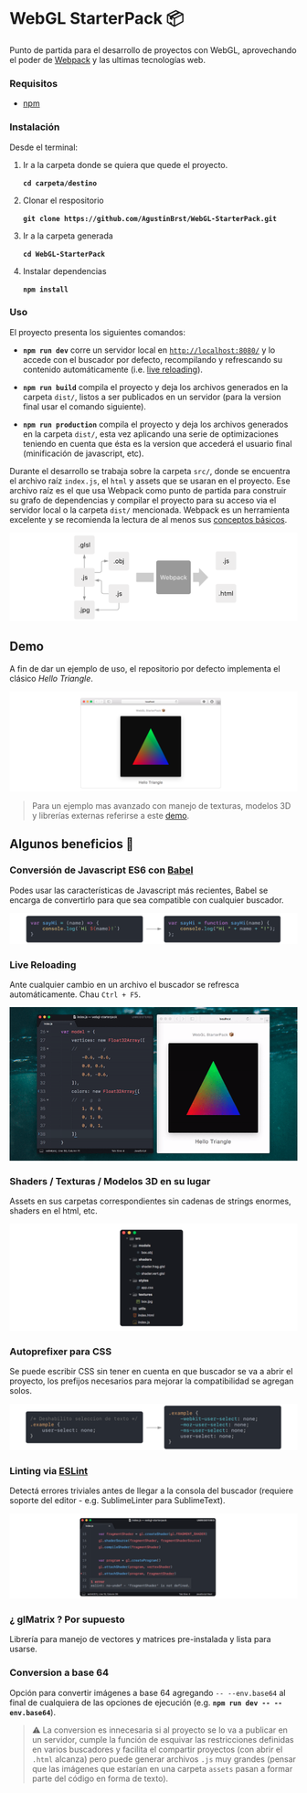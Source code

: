 # WebGL StarterPack 📦

Punto de partida para el desarrollo de proyectos con WebGL, aprovechando el poder de [Webpack](https://webpack.js.org) y las ultimas tecnologías web.

### Requisitos
- [npm](https://www.npmjs.com/get-npm)

### Instalación



Desde el terminal:

1. Ir a la carpeta donde se quiera que quede el proyecto.

   __`cd carpeta/destino`__
   
2. Clonar el respositorio

   __`git clone https://github.com/AgustinBrst/WebGL-StarterPack.git`__
   
3. Ir a la carpeta generada

   __`cd WebGL-StarterPack`__
   
4. Instalar dependencias

   __`npm install`__

### Uso

El proyecto presenta los siguientes comandos:

- __`npm run dev`__ corre un servidor local en [`http://localhost:8080/`](http://localhost:8080/) y lo accede con el buscador por defecto, recompilando y refrescando su contenido automáticamente (i.e. [live reloading](#live-reloading)).

- __`npm run build`__ compila el proyecto y deja los archivos generados en la carpeta `dist/`, listos a ser publicados en un servidor (para la version final usar el comando siguiente).

- __`npm run production`__ compila el proyecto y deja los archivos generados en la carpeta `dist/`, esta vez aplicando una serie de optimizaciones teniendo en cuenta que ésta es la version que accederá el usuario final (minificación de javascript, etc).

Durante el desarrollo se trabaja sobre la carpeta `src/`, donde se encuentra el archivo raíz `index.js`, el `html` y assets que se usaran en el proyecto. Ese archivo raíz es el que usa Webpack como punto de partida para construir su grafo de dependencias y compilar el proyecto para su acceso via el servidor local o la carpeta `dist/` mencionada. Webpack es un herramienta excelente y se recomienda la lectura de al menos sus [conceptos básicos](https://webpack.js.org/concepts/).

![](./docs/webpack.png)

## Demo 

A fin de dar un ejemplo de uso, el repositorio por defecto implementa el clásico _Hello Triangle_. 

![](./docs/helloTriangle.png)

> Para un ejemplo mas avanzado con manejo de texturas, modelos 3D y librerías externas referirse a este [demo](https://github.com/AgustinBrst/WebGL-StarterPack-Box-Demo). 


## Algunos beneficios 📄


### Conversión de Javascript ES6 con [Babel](https://babeljs.io)

Podes usar las características de Javascript más recientes, Babel se encarga de convertirlo para que sea compatible con cualquier buscador.

![](./docs/babel.png)

### Live Reloading

Ante cualquier cambio en un archivo el buscador se refresca automáticamente. Chau `Ctrl + F5`.

![](./docs/liveReloading.gif)

### Shaders / Texturas / Modelos 3D en su lugar

Assets en sus carpetas correspondientes sin cadenas de strings enormes, shaders en el html, etc.

![](./docs/structure.png)

### Autoprefixer para CSS

Se puede escribir CSS sin tener en cuenta en que buscador se va a abrir el proyecto, los prefijos necesarios para mejorar la compatibilidad se agregan solos.

![](./docs/autoprefixer.png)

### Linting via [ESLint](https://eslint.org)

Detectá errores triviales antes de llegar a la consola del buscador (requiere soporte del editor - e.g. SublimeLinter para SublimeText).

![](./docs/eslint.png)

### ¿ glMatrix ? Por supuesto
Librería para manejo de vectores y matrices pre-instalada y lista para usarse.

### Conversion a base 64
Opción para convertir imágenes a base 64 agregando `-- --env.base64` al final de cualquiera de las opciones de ejecución (e.g. __`npm run dev -- --env.base64`__). 

> ⚠️ La conversion es innecesaria si al proyecto se lo va a publicar en un servidor, cumple la función de esquivar las restricciones definidas en varios buscadores y facilita el compartir proyectos (con abrir el `.html` alcanza) pero puede generar archivos `.js` muy grandes (pensar que las imágenes que estarían en una carpeta `assets` pasan a formar parte del código en forma de texto).
